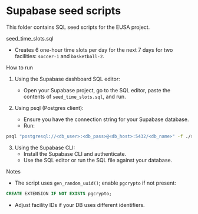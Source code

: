 # Supabase seed scripts

This folder contains SQL seed scripts for the EUSA project.

seed_time_slots.sql
- Creates 6 one-hour time slots per day for the next 7 days for two facilities: `soccer-1` and `basketball-2`.

How to run
1) Using the Supabase dashboard SQL editor:
   - Open your Supabase project, go to the SQL editor, paste the contents of `seed_time_slots.sql`, and run.

2) Using psql (Postgres client):
   - Ensure you have the connection string for your Supabase database.
   - Run:

```bash
psql "postgresql://<db_user>:<db_pass>@<db_host>:5432/<db_name>" -f ./supabase/seed_time_slots.sql
```

3) Using the Supabase CLI:
   - Install the Supabase CLI and authenticate.
   - Use the SQL editor or run the SQL file against your database.

Notes
- The script uses `gen_random_uuid()`; enable `pgcrypto` if not present:

```sql
CREATE EXTENSION IF NOT EXISTS pgcrypto;
```

- Adjust facility IDs if your DB uses different identifiers.
